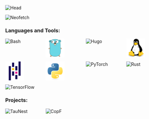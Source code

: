 ![Head](https://github.com/AlexandrosLiaskos/AlexandrosLiaskos/assets/128935863/3e052711-75a0-4b58-a5c4-376d5aedfb44)

![Neofetch](https://github.com/AlexandrosLiaskos/AlexandrosLiaskos/assets/128935863/75ba1575-83be-4aff-bd6f-ee00187401e4)

</p>
<h3 align="left">Languages and Tools:</h3>
<div align="left" style="display: grid; grid-template-columns: repeat(4, 1fr); gap: 10px;">
    <a href="https://www.gnu.org/software/bash/" target="_blank" rel="noreferrer" style="text-decoration: none;">
        <img src="https://www.vectorlogo.zone/logos/gnu_bash/gnu_bash-icon.svg" alt="Bash" width="60" height="60"/>
    </a>
    <a href="https://golang.org" target="_blank" rel="noreferrer" style="text-decoration: none;">
        <img src="https://raw.githubusercontent.com/devicons/devicon/master/icons/go/go-original.svg" alt="Go" width="60" height="60"/>
    </a>
    <a href="https://gohugo.io/" target="_blank" rel="noreferrer" style="text-decoration: none;">
        <img src="https://api.iconify.design/logos-hugo.svg" alt="Hugo" width="60" height="60"/>
    </a>
    <a href="https://www.linux.org/" target="_blank" rel="noreferrer" style="text-decoration: none;">
        <img src="https://raw.githubusercontent.com/devicons/devicon/master/icons/linux/linux-original.svg" alt="Linux" width="60" height="60"/>
    </a>
    <a href="https://pandas.pydata.org/" target="_blank" rel="noreferrer" style="text-decoration: none;">
        <img src="https://raw.githubusercontent.com/devicons/devicon/master/icons/pandas/pandas-original.svg" alt="Pandas" width="60" height="60"/>
    </a>
    <a href="https://www.python.org" target="_blank" rel="noreferrer" style="text-decoration: none;">
        <img src="https://raw.githubusercontent.com/devicons/devicon/master/icons/python/python-original.svg" alt="Python" width="60" height="60"/>
    </a>
    <a href="https://pytorch.org/" target="_blank" rel="noreferrer" style="text-decoration: none;">
        <img src="https://www.vectorlogo.zone/logos/pytorch/pytorch-icon.svg" alt="PyTorch" width="60" height="60"/>
    </a>
    <a href="https://www.rust-lang.org" target="_blank" rel="noreferrer" style="text-decoration: none;">
        <img src="https://github.com/AlexandrosLiaskos/AlexandrosLiaskos/assets/128935863/2f0f0ec5-558e-489d-8fdf-f1020bdfcb38" alt="Rust" width="60" height="60"/>
    </a>
    <a href="https://www.tensorflow.org" target="_blank" rel="noreferrer" style="text-decoration: none;">
        <img src="https://www.vectorlogo.zone/logos/tensorflow/tensorflow-icon.svg" alt="TensorFlow" width="60" height="60"/>
    </a>
</div>

</p>
<h3 align="left">Projects:</h3>
<div align="left" style="display: grid; grid-template-columns: repeat(4, 1fr); gap: 10px;">
    <a href="https://github.com/AlexandrosLiaskos/TauNest" target="_blank" rel="noreferrer" style="text-decoration: none;">
        <img src="https://github.com/AlexandrosLiaskos/TauNest/assets/128935863/85fdfeed-fc2f-4c9d-9019-0e089b45c45f" alt="TauNest" width="60" height="60"/>
    </a>
    <a href="https://github.com/AlexandrosLiaskos/CopF" target="_blank" rel="noreferrer" style="text-decoration: none;">
        <img src="https://github.com/AlexandrosLiaskos/CopF/assets/128935863/aebfd2a8-cc4d-45e5-9e71-ec28e6166b44" alt="CopF" width="60" height="60"/>
    </a>

</div>

